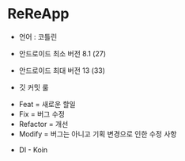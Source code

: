 # ReReApp

- 언어 : 코틀린

- 안드로이드 최소 버전 8.1 (27)

- 안드로이드 최대 버전 13 (33)

* 깃 커밋 룰
- Feat = 새로운 할일
- Fix = 버그 수정
- Refactor = 개선
- Modify = 버그는 아니고 기획 변경으로 인한 수정 사항

* DI - Koin